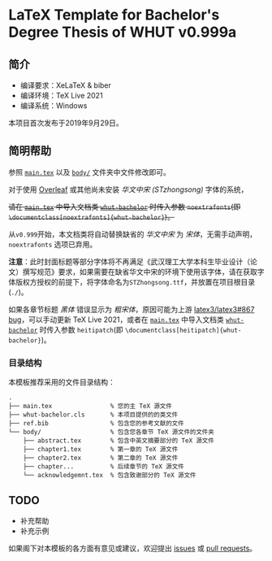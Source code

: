 # LaTeX Template for Bachelor's Degree Thesis of WHUT v0.999a

## 简介

- 编译要求：XeLaTeX & biber
- 编译环境：TeX Live 2021
- 编译系统：Windows

本项目首次发布于2019年9月29日。

## 简明帮助

参照 [`main.tex`](main.tex) 以及 [`body/`](body/) 文件夹中文件修改即可。

对于使用 [Overleaf](https://www.overleaf.com/) 或其他尚未安装 *华文中宋 (STzhongsong)* 字体的系统，

~~请在 [`main.tex`](main.tex) 中导入文档类 [`whut-bachelor`](whut-bachelor.cls) 时传入参数 `noextrafonts`(即 `\documentclass[noextrafonts]{whut-bachelor}`)。~~

从`v0.999`开始，本文档类将自动替换缺省的 *华文中宋* 为 *宋体*，无需手动声明，`noextrafonts` 选项已弃用。

**注意**：此时封面标题等部分字体将不再满足《武汉理工大学本科生毕业设计（论文）撰写规范》要求，如果需要在缺省华文中宋的环境下使用该字体，请在获取字体版权方授权的前提下，将字体命名为`STZhongsong.ttf`，并放置在项目根目录(`./`)。

如果各章节标题 *黑体* 错误显示为 *粗宋体*，原因可能为上游 [latex3/latex3#867 bug](https://github.com/latex3/latex3/issues/867)，可以手动更新 TeX Live 2021，或者在 [`main.tex`](main.tex) 中导入文档类 [`whut-bachelor`](whut-bachelor.cls) 时传入参数 `heitipatch`(即 `\documentclass[heitipatch]{whut-bachelor}`)。

### 目录结构

本模板推荐采用的文件目录结构：
```
.
├── main.tex                % 您的主 TeX 源文件
├── whut-bachelor.cls       % 本项目提供的的类文件
├── ref.bib                 % 包含您的参考文献的文件
└── body/                   % 包含您各章节 TeX 源文件的文件夹
    ├── abstract.tex        % 包含中英文摘要部分的 TeX 源文件
    ├── chapter1.tex        % 第一章的 TeX 源文件
    ├── chapter2.tex        % 第二章的 TeX 源文件
    ├── chapter...          % 后续章节的 TeX 源文件
    └── acknowledgemnt.tex  % 包含致谢部分的 TeX 源文件
```

## TODO

- 补充帮助
- 补充示例

如果阁下对本模板的各方面有意见或建议，欢迎提出 [issues](https://github.com/Markhng/WHUT-Bachelor/issues) 或 [pull requests](https://github.com/Markhng/WHUT-Bachelor/pulls)。